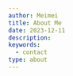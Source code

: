 ```yaml
---
author: Meimei
title: About Me
date: 2023-12-11
description: 
keywords:
  - contact
type: about
---
```



